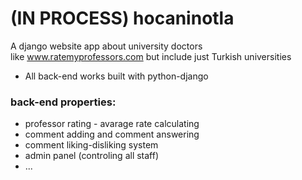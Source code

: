 # (IN PROCESS) hocaninotla
A django website app about university doctors<Br>
like www.ratemyprofessors.com but include just Turkish universities

- All back-end works built with python-django

### back-end properties:
- professor rating - avarage rate calculating
- comment adding and comment answering
- comment liking-disliking system
- admin panel (controling all staff)
- ...
